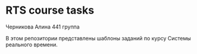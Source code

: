# RTS course tasks

Черникова Алина 441 группа

В этом репозитории представлены шаблоны заданий по курсу Системы реального времени.
